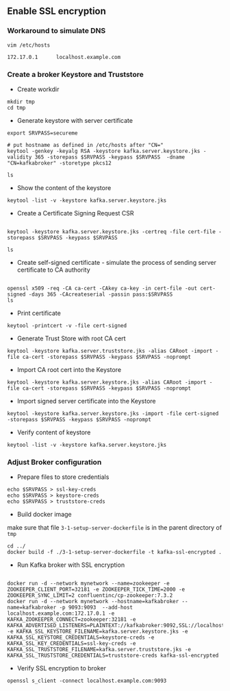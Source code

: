## Enable SSL encryption

### Workaround to simulate DNS 

```text
vim /etc/hosts

172.17.0.1      localhost.example.com
```

### Create a broker Keystore and Truststore

* Create workdir

```text
mkdir tmp
cd tmp
```

* Generate keystore with server certificate

```text
export SRVPASS=secureme

# put hostname as defined in /etc/hosts after "CN="
keytool -genkey -keyalg RSA -keystore kafka.server.keystore.jks -validity 365 -storepass $SRVPASS -keypass $SRVPASS  -dname "CN=kafkabroker" -storetype pkcs12

ls
```

* Show the content of the keystore

```text
keytool -list -v -keystore kafka.server.keystore.jks
```

* Create a Certificate Signing Request CSR

```text

keytool -keystore kafka.server.keystore.jks -certreq -file cert-file -storepass $SRVPASS -keypass $SRVPASS

ls

```


* Create self-signed certificate - simulate the process of sending server certificate to CA authority

```text

openssl x509 -req -CA ca-cert -CAkey ca-key -in cert-file -out cert-signed -days 365 -CAcreateserial -passin pass:$SRVPASS
ls

```

* Print certificate

```text
keytool -printcert -v -file cert-signed

```

* Generate Trust Store with root CA cert

```text
keytool -keystore kafka.server.truststore.jks -alias CARoot -import -file ca-cert -storepass $SRVPASS -keypass $SRVPASS -noprompt

```

* Import CA root cert into the Keystore

```text
keytool -keystore kafka.server.keystore.jks -alias CARoot -import -file ca-cert -storepass $SRVPASS -keypass $SRVPASS -noprompt
```

* Import signed server certificate into the Keystore

```text
keytool -keystore kafka.server.keystore.jks -import -file cert-signed -storepass $SRVPASS -keypass $SRVPASS -noprompt

```

* Verify content of keystore
```text
keytool -list -v -keystore kafka.server.keystore.jks

```

### Adjust Broker configuration  

* Prepare files to store credentials

```text
echo $SRVPASS > ssl-key-creds
echo $SRVPASS > keystore-creds
echo $SRVPASS > truststore-creds
```

* Build docker image

make sure that file `3-1-setup-server-dockerfile` is in the parent directory of `tmp` 

```text
cd ../
docker build -f ./3-1-setup-server-dockerfile -t kafka-ssl-encrypted .

```

* Run Kafka broker with SSL encryption

```text

docker run -d --network mynetwork --name=zookeeper -e ZOOKEEPER_CLIENT_PORT=32181 -e ZOOKEEPER_TICK_TIME=2000 -e ZOOKEEPER_SYNC_LIMIT=2 confluentinc/cp-zookeeper:7.3.2
docker run -d --network mynetwork --hostname=kafkabroker --name=kafkabroker -p 9093:9093  --add-host localhost.example.com:172.17.0.1 -e KAFKA_ZOOKEEPER_CONNECT=zookeeper:32181 -e KAFKA_ADVERTISED_LISTENERS=PLAINTEXT://kafkabroker:9092,SSL://localhost.example.com:9093 -e KAFKA_SSL_KEYSTORE_FILENAME=kafka.server.keystore.jks -e KAFKA_SSL_KEYSTORE_CREDENTIALS=keystore-creds -e KAFKA_SSL_KEY_CREDENTIALS=ssl-key-creds -e KAFKA_SSL_TRUSTSTORE_FILENAME=kafka.server.truststore.jks -e KAFKA_SSL_TRUSTSTORE_CREDENTIALS=truststore-creds kafka-ssl-encrypted

```

* Verify SSL encryption to broker

```text
openssl s_client -connect localhost.example.com:9093
```
